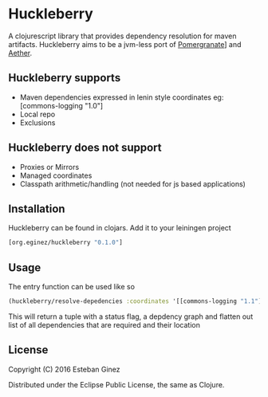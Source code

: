 # Huckleberry
A clojurescript library that provides dependency resolution for maven artifacts.
Huckleberry aims to be a jvm-less port of [Pomergranate](https://github.com/cemerick/pomegranate)] and [Aether](https://github.com/sonatype/sonatype-aether).

## Huckleberry supports
* Maven dependencies expressed in lenin style coordinates eg: [commons-logging "1.0"]
* Local repo
* Exclusions

## Huckleberry does not support
* Proxies or Mirrors
* Managed coordinates
* Classpath arithmetic/handling (not needed for js based applications)

## Installation
Huckleberry can be found in clojars. Add it to your leiningen project
```clojure
[org.eginez/huckleberry "0.1.0"]
```

## Usage
The entry function can be used like so
```clojure
(huckleberry/resolve-depedencies :coordinates '[[commons-logging "1.1"]])
```
This will return a tuple with a status flag, a depdency graph and flatten out list of all dependencies
that are required and their location

## License

Copyright (C) 2016 Esteban Ginez

Distributed under the Eclipse Public License, the same as Clojure.


